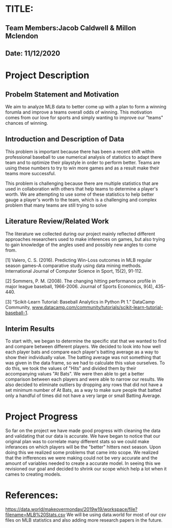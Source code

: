 # TITLE:
## Team Members:Jacob Caldwell & Millon Mclendon
## Date: 11/12/2020

# Project Description
## Probelm Statement and Motivation
We aim to analyze MLB data to better come up with a plan to form a winning forumla and improve a teams overall odds of winning. This motivation comes from our love for sports and simply wanting to improve our "teams" chances of winning.

## Introduction and Description of Data
This problem is important because there has been a recent shift within professional baseball to use numerical analysis of statistics to adapt there team and to optimize their playstyle in order to perform better. Teams are using these numbers to try to win more games and as a result make their teams more successful.

This problem is challenging because there are multiple statistics that are used in collaboration with others that help teams to determine a player's worth. We are attempting to use some of these statistics to help better gauge a player's worth to the team, which is a challenging and complex problem that many teams are still trying to solve

## Literature Review/Related Work
The literature we collected during our project mainly reflected different approaches researchers used to make inferences on games, but also trying to gain knowledge of the angles used and possibly new angles to come from.

[1] Valero, C. S. (2016). Predicting Win-Loss outcomes in MLB regular season games–A comparative study using data mining methods. International Journal of Computer Science in Sport, 15(2), 91-112.

[2] Sommers, P. M. (2008). The changing hitting performance profile in major league baseball, 1966-2006. Journal of Sports Economics, 9(4), 435-440.

[3] “Scikit-Learn Tutorial: Baseball Analytics in Python Pt 1.” DataCamp Community, www.datacamp.com/community/tutorials/scikit-learn-tutorial-baseball-1. 

## Interim Results
To start with, we began to determine the specific stat that we wanted to find and compare between different players. We decided to look into how well each player bats and compare each player's batting average as a way to show their individually value. The batting average was not something that was given in the data frame, so we had to calculate this value ourselves. To do this, we took the values of "Hits" and divided them by their accompanying values "At Bats". We were then able to get a better comparison between each players and were able to narrow our results. We also decided to eliminate outliers by dropping any rows that did not have a set minimum number of At Bats, as a way to make sure people that batted only a handful of times did not have a very large or small Batting Average.  

# Project Progress
So far on the project we have made good progress with cleaning the data and validating that our data is accurate. We have began to notice that our original plan was to correlate many different stats so we could make inferances on which players will be the "better" hitters next season. Upon doing this we realized some problems that came into scope. We realized that the infferences we were making could not be very accurate and the amount of variables needed to create a accurate model. In seeing this we revisioned our goal and decided to shrink our scope which help a lot when it cames to creating models.

# References:
https://data.world/makeovermonday/2019w19/workspace/file?filename=MLB%20Stats.csv We will be using data.world for most of our csv files on MLB statistics and also adding more research papers in the future.
